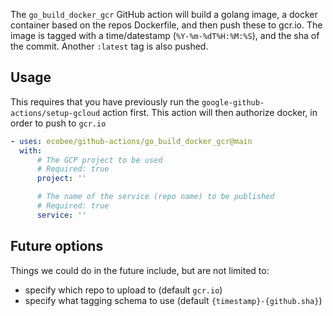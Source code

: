 The `go_build_docker_gcr` GitHub action will build a golang image, a docker container based on the repos Dockerfile, and then push these to gcr.io. The image is tagged with a time/datestamp (`%Y-%m-%dT%H:%M:%S`), and the sha of the commit. Another `:latest` tag is also pushed.

## Usage

This requires that you have previously run the `google-github-actions/setup-gcloud` action first. This action will then authorize docker, in order to push to `gcr.io`

```yml
- uses: ecobee/github-actions/go_build_docker_gcr@main
  with:
      # The GCP project to be used
      # Required: true
      project: ''

      # The name of the service (repo name) to be published
      # Required: true
      service: ''
```

## Future options

Things we could do in the future include, but are not limited to:

-   specify which repo to upload to (default `gcr.io`)
-   specify what tagging schema to use (default `{timestamp}-{github.sha}`)
